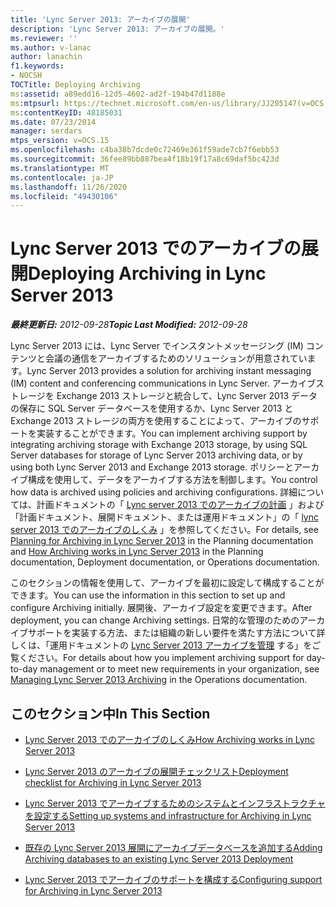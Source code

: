 ```yaml
---
title: 'Lync Server 2013: アーカイブの展開'
description: 'Lync Server 2013: アーカイブの展開。'
ms.reviewer: ''
ms.author: v-lanac
author: lanachin
f1.keywords:
- NOCSH
TOCTitle: Deploying Archiving
ms:assetid: a89edd16-12d5-4602-ad2f-194b47d1188e
ms:mtpsurl: https://technet.microsoft.com/en-us/library/JJ205147(v=OCS.15)
ms:contentKeyID: 48185031
ms.date: 07/23/2014
manager: serdars
mtps_version: v=OCS.15
ms.openlocfilehash: c4ba38b7dcde0c72469e361f59ade7cb7f6ebb53
ms.sourcegitcommit: 36fee89bb887bea4f18b19f17a8c69daf5bc423d
ms.translationtype: MT
ms.contentlocale: ja-JP
ms.lasthandoff: 11/26/2020
ms.locfileid: "49430106"
---
```

# <a name="deploying-archiving-in-lync-server-2013"></a><span data-ttu-id="5f203-103">Lync Server 2013 でのアーカイブの展開</span><span class="sxs-lookup"><span data-stu-id="5f203-103">Deploying Archiving in Lync Server 2013</span></span>

<div data-xmlns="http://www.w3.org/1999/xhtml">

<div class="topic" data-xmlns="http://www.w3.org/1999/xhtml" data-msxsl="urn:schemas-microsoft-com:xslt" data-cs="https://msdn.microsoft.com/">

<div data-asp="https://msdn2.microsoft.com/asp">



</div>

<div id="mainSection">

<div id="mainBody"><span data-ttu-id="5f203-104">

<span> </span></span><span class="sxs-lookup"><span data-stu-id="5f203-104">

<span> </span></span></span>

<span data-ttu-id="5f203-105">_**最終更新日:** 2012-09-28_</span><span class="sxs-lookup"><span data-stu-id="5f203-105">_**Topic Last Modified:** 2012-09-28_</span></span>

<span data-ttu-id="5f203-106">Lync Server 2013 には、Lync Server でインスタントメッセージング (IM) コンテンツと会議の通信をアーカイブするためのソリューションが用意されています。</span><span class="sxs-lookup"><span data-stu-id="5f203-106">Lync Server 2013 provides a solution for archiving instant messaging (IM) content and conferencing communications in Lync Server.</span></span> <span data-ttu-id="5f203-107">アーカイブストレージを Exchange 2013 ストレージと統合して、Lync Server 2013 データの保存に SQL Server データベースを使用するか、Lync Server 2013 と Exchange 2013 ストレージの両方を使用することによって、アーカイブのサポートを実装することができます。</span><span class="sxs-lookup"><span data-stu-id="5f203-107">You can implement archiving support by integrating archiving storage with Exchange 2013 storage, by using SQL Server databases for storage of Lync Server 2013 archiving data, or by using both Lync Server 2013 and Exchange 2013 storage.</span></span> <span data-ttu-id="5f203-108">ポリシーとアーカイブ構成を使用して、データをアーカイブする方法を制御します。</span><span class="sxs-lookup"><span data-stu-id="5f203-108">You control how data is archived using policies and archiving configurations.</span></span> <span data-ttu-id="5f203-109">詳細については、計画ドキュメントの「 [Lync server 2013 でのアーカイブの計画](lync-server-2013-planning-for-archiving.md) 」および「計画ドキュメント、展開ドキュメント、または運用ドキュメント」の「 [lync server 2013 でのアーカイブのしくみ](lync-server-2013-how-archiving-works.md) 」を参照してください。</span><span class="sxs-lookup"><span data-stu-id="5f203-109">For details, see [Planning for Archiving in Lync Server 2013](lync-server-2013-planning-for-archiving.md) in the Planning documentation and [How Archiving works in Lync Server 2013](lync-server-2013-how-archiving-works.md) in the Planning documentation, Deployment documentation, or Operations documentation.</span></span>

<span data-ttu-id="5f203-110">このセクションの情報を使用して、アーカイブを最初に設定して構成することができます。</span><span class="sxs-lookup"><span data-stu-id="5f203-110">You can use the information in this section to set up and configure Archiving initially.</span></span> <span data-ttu-id="5f203-111">展開後、アーカイブ設定を変更できます。</span><span class="sxs-lookup"><span data-stu-id="5f203-111">After deployment, you can change Archiving settings.</span></span> <span data-ttu-id="5f203-112">日常的な管理のためのアーカイブサポートを実装する方法、または組織の新しい要件を満たす方法について詳しくは、「運用ドキュメントの [Lync Server 2013 アーカイブを管理](lync-server-2013-managing-archiving.md) する」をご覧ください。</span><span class="sxs-lookup"><span data-stu-id="5f203-112">For details about how you implement archiving support for day-to-day management or to meet new requirements in your organization, see [Managing Lync Server 2013 Archiving](lync-server-2013-managing-archiving.md) in the Operations documentation.</span></span>

<div>

## <a name="in-this-section"></a><span data-ttu-id="5f203-113">このセクション中</span><span class="sxs-lookup"><span data-stu-id="5f203-113">In This Section</span></span>

  - [<span data-ttu-id="5f203-114">Lync Server 2013 でのアーカイブのしくみ</span><span class="sxs-lookup"><span data-stu-id="5f203-114">How Archiving works in Lync Server 2013</span></span>](lync-server-2013-how-archiving-works.md)

  - [<span data-ttu-id="5f203-115">Lync Server 2013 のアーカイブの展開チェックリスト</span><span class="sxs-lookup"><span data-stu-id="5f203-115">Deployment checklist for Archiving in Lync Server 2013</span></span>](lync-server-2013-deployment-checklist-for-archiving.md)

  - [<span data-ttu-id="5f203-116">Lync Server 2013 でアーカイブするためのシステムとインフラストラクチャを設定する</span><span class="sxs-lookup"><span data-stu-id="5f203-116">Setting up systems and infrastructure for Archiving in Lync Server 2013</span></span>](lync-server-2013-setting-up-systems-and-infrastructure-for-archiving.md)

  - [<span data-ttu-id="5f203-117">既存の Lync Server 2013 展開にアーカイブデータベースを追加する</span><span class="sxs-lookup"><span data-stu-id="5f203-117">Adding Archiving databases to an existing Lync Server 2013 Deployment</span></span>](lync-server-2013-adding-archiving-databases-to-an-existing-lync-server-2013-deployment.md)

  - [<span data-ttu-id="5f203-118">Lync Server 2013 でアーカイブのサポートを構成する</span><span class="sxs-lookup"><span data-stu-id="5f203-118">Configuring support for Archiving in Lync Server 2013</span></span>](lync-server-2013-configuring-support-for-archiving.md)

<span data-ttu-id="5f203-119"></div>

</div>

<span> </span>

</div>

</div>

</span><span class="sxs-lookup"><span data-stu-id="5f203-119"></div>

</div>

<span> </span>

</div>

</div>

</span></span></div>

